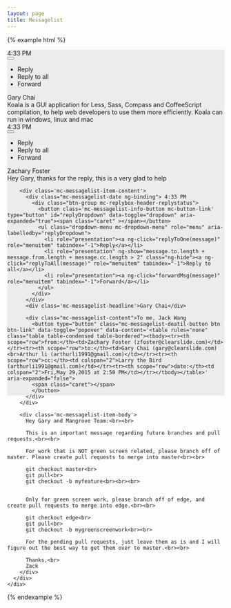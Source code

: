 ```yaml
---
layout: page
title: Messagelist
---
```


{% example html %}

<div style='height:800px;width:100%;background-color:#ececec'>
  <div class='mc-messagelist'>
    <div class='mc-section'>
      <div class='mc-messagelist-item'>
        <div class='mc-messagelist-item-left'>
          <div class='mc-messagelist-item-left-mark'></div>
          <div class='mc-avatar-mid'></div>
        </div>
        <div class='mc-messagelist-item-content'>
          <div class="mc-messagelist-date ng-binding"> 4:33 PM
            <div class="btn-group mc-replybox-header-replystatus">
              <button class='mc-messagelist-info-button mc-button-link' type="button" id="replyDropdown" data-toggle="dropdown" aria-expanded="true"><span class="caret" ></span></button>
              <ul class="dropdown-menu mc-dropdown-menu" role="menu" aria-labelledby="replyDropdown">
                <li role="presentation"><a ng-click="replyToOne(message)" role="menuitem" tabindex="-1">Reply</a></li>
                <li role="presentation" ng-show="message.to.length + message.from.length + message.cc.length > 2" class="ng-hide"><a ng-click="replyToAll(message)" role="menuitem" tabindex="-1">Reply to all</a></li>
                <li role="presentation"><a ng-click="forwardMsg(message)" role="menuitem" tabindex="-1">Forward</a></li>
              </ul>
            </div>
          </div>
          <div class='mc-messagelist-headline'>Gary Chai</div>
          <div class='mc-messagelist-content'>Koala is a GUI application for Less, Sass, Compass and CoffeeScript compilation, to help web developers to use them more efficiently. Koala can run in windows, linux and mac</div>
        </div>
        <span class='divider'></span>
      </div>
      <div class='mc-messagelist-item'>
        <div class='mc-messagelist-item-left'>
          <div class='mc-messagelist-item-left-mark'></div>
          <div class='mc-avatar-mid'></div>
        </div>
        <div class='mc-messagelist-item-content'>
          <div class="mc-messagelist-date ng-binding"> 4:33 PM
            <div class="btn-group mc-replybox-header-replystatus">
              <button class='mc-messagelist-info-button mc-button-link' type="button" id="replyDropdown" data-toggle="dropdown" aria-expanded="true"><span class="caret" ></span></button>
              <ul class="dropdown-menu mc-dropdown-menu" role="menu" aria-labelledby="replyDropdown">
                <li role="presentation"><a ng-click="replyToOne(message)" role="menuitem" tabindex="-1">Reply</a></li>
                <li role="presentation" ng-show="message.to.length + message.from.length + message.cc.length > 2" class="ng-hide"><a ng-click="replyToAll(message)" role="menuitem" tabindex="-1">Reply to all</a></li>
                <li role="presentation"><a ng-click="forwardMsg(message)" role="menuitem" tabindex="-1">Forward</a></li>
              </ul>
            </div>
          </div>
          <div class='mc-messagelist-headline'>Zachary Foster</div>
          <div class='mc-messagelist-content'>Hey Gary, thanks for the reply, this is a very glad to help</div>
        </div>
        <span class='divider'></span>
      </div>
      <div class='mc-messagelist-item'>
        <div class='mc-messagelist-item-left'>
          <div class='mc-avatar-mid'></div>
        </div>

        <div class='mc-messagelist-item-content'>
          <div class="mc-messagelist-date ng-binding"> 4:33 PM
            <div class="btn-group mc-replybox-header-replystatus">
              <button class='mc-messagelist-info-button mc-button-link' type="button" id="replyDropdown" data-toggle="dropdown" aria-expanded="true"><span class="caret" ></span></button>
              <ul class="dropdown-menu mc-dropdown-menu" role="menu" aria-labelledby="replyDropdown">
                <li role="presentation"><a ng-click="replyToOne(message)" role="menuitem" tabindex="-1">Reply</a></li>
                <li role="presentation" ng-show="message.to.length + message.from.length + message.cc.length > 2" class="ng-hide"><a ng-click="replyToAll(message)" role="menuitem" tabindex="-1">Reply to all</a></li>
                <li role="presentation"><a ng-click="forwardMsg(message)" role="menuitem" tabindex="-1">Forward</a></li>
              </ul>
            </div>
          </div>
          <div class='mc-messagelist-headline'>Gary Chai</div>

          <div class="mc-messagelist-content">To me, Jack Wang
            <button type="button" class="mc-messagelist-deatil-button btn btn-link" data-toggle="popover" data-content='<table rules="none" class="table table-condensed table-bordered"><tbody><tr><th scope="row">from:</th><td>Zachary Foster (zfoster@clearslide.com)</td></tr><tr><th scope="row">to:</th><td>Gary Chai (gary@clearslide.com)<br>Arthur li (arthurli1991@gmail.com)</td></tr><tr><th scope="row">cc:</th><td colspan="2">Larry the Bird (arthurli1991@gmail.com)</td></tr><tr><th scope="row">date:</th><td colspan="2">Fri,May 29,2015 at 2:50 PM</td></tr></tbody></table>' aria-expanded="false">
            <span class="caret"></span>
            </button>
          </div>
        </div>

        <div class='mc-messagelist-item-body'>
          Hey Gary and Mangrove Team:<br><br>

          This is an important message regarding future branches and pull requests.<br><br>

          For work that is NOT green screen related, please branch off of master. Please create pull requests to merge into master<br><br>

          git checkout master<br>
          git pull<br>
          git checkout -b myfeature<br><br><br>


          Only for green screen work, please branch off of edge, and create pull requests to merge into edge.<br><br>

          git checkout edge<br>
          git pull<br>
          git checkout -b mygreenscreenwork<br><br>

          For the pending pull requests, just leave them as is and I will figure out the best way to get them over to master.<br><br>

          Thanks,<br>
          Zack
        </div>
      </div>
    </div>
  </div>
<script type="text/javascript">

$(function () {
  $('[data-toggle="popover"]').popover({
    html:true,
    placement:'bottom',
    trigger:'click'
  })
})

</script>

  {% endexample %}